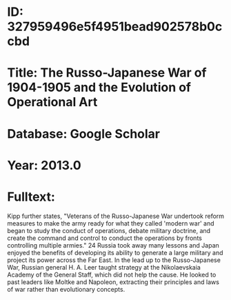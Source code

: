 # ID: 327959496e5f4951bead902578b0ccbd
# Title: The Russo-Japanese War of 1904-1905 and the Evolution of Operational Art
# Database: Google Scholar
# Year: 2013.0
# Fulltext:
Kipp further states, "Veterans of the Russo-Japanese War undertook reform measures to make the army ready for what they called 'modern war' and began to study the conduct of operations, debate military doctrine, and create the command and control to conduct the operations by fronts controlling multiple armies."
24 Russia took away many lessons and Japan enjoyed the benefits of developing its ability to generate a large military and project its power across the Far East.
In the lead up to the Russo-Japanese War, Russian general H. A. Leer taught strategy at the Nikolaevskaia Academy of the General Staff, which did not help the cause.
He looked to past leaders like Moltke and Napoleon, extracting their principles and laws of war rather than evolutionary concepts.